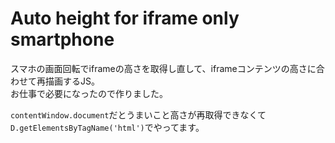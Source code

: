 # Auto height for iframe only smartphone

スマホの画面回転でiframeの高さを取得し直して、iframeコンテンツの高さに合わせて再描画するJS。  
お仕事で必要になったので作りました。

`contentWindow.document`だとうまいこと高さが再取得できなくて`D.getElementsByTagName('html')`でやってます。

